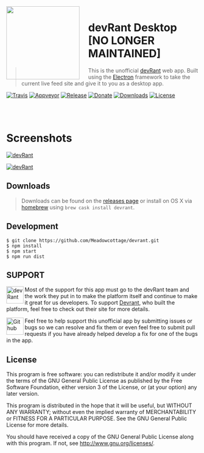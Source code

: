 <img src="https://raw.githubusercontent.com/Meadowcottage/devRant/master/build/icon-512.png" align="left" width="192px" height="192px"/>
<img align="left" width="0" height="192px" hspace="10"/>

# devRant Desktop [NO LONGER MAINTAINED]
> This is the unofficial [devRant](https://devrant.io) web app. Built using the [Electron](http://electron.atom.io) framework to take the current live feed site and give it to you as a desktop app.

[![Travis](https://img.shields.io/travis/Meadowcottage/devRant/master.svg?style=flat-square)](https://travis-ci.org/Meadowcottage/devRant) [![Appveyor](https://img.shields.io/appveyor/ci/meadowcottage/devrant.svg?style=flat-square)](https://ci.appveyor.com/project/Meadowcottage/devrant) [![Release](https://img.shields.io/github/release/Meadowcottage/devRant.svg?style=flat-square)](https://github.com/Meadowcottage/devRant/releases) [![Donate](https://img.shields.io/badge/Donate-PayPal-green.svg?style=flat-square)](https://www.paypal.com/cgi-bin/webscr?cmd=_xclick&business=bendixon50%40gmail%2ecom&item_name=Tip%20for%20Meadowcottage&currency_code=GBP) [![Downloads](https://img.shields.io/github/downloads/meadowcottage/devrant/total.svg?style=flat-square)](https://github.com/Meadowcottage/devRant/releases) [![License](https://img.shields.io/badge/License-GPL%20v3-blue.svg?style=flat-square)](http://www.gnu.org/licenses/)

</br>
</br>

# Screenshots

[<img alt='devRant' src="https://raw.githubusercontent.com/Meadowcottage/devRant/master/build/Screenshot-1.png">](https://github.com/Meadowcottage/devRant/releases)

[<img alt='devRant' src="https://raw.githubusercontent.com/Meadowcottage/devRant/master/build/Screenshot-2.png">](https://github.com/Meadowcottage/devRant/releases)

## Downloads
> Downloads can be found on the [releases page](https://github.com/Meadowcottage/devRant/releases) or install on OS X via [homebrew](http://brew.sh) using `brew cask install devrant`.

## Development

```
$ git clone https://github.com/Meadowcottage/devrant.git
$ npm install
$ npm start
$ npm run dist
```

## SUPPORT

[<img width='45' height="45" align='left' alt='devRant' src="https://raw.githubusercontent.com/Meadowcottage/devRant/master/build/icon-512.png">](https://www.devrant.io/) Most of the support for this app must go to the devRant team and the work they put in to make the platform itself and continue to make it great for us developers. To support [Devrant](https://www.devrant.io/), who built the platform, feel free to check out their site for more details.

[<img width='45' height="45" align='left' alt='Github' src="https://upload.wikimedia.org/wikipedia/commons/9/91/Octicons-mark-github.svg">](https://github.com/Meadowcottage/Devrant) Feel free to help support this unofficial app by submitting issues or bugs so we can resolve and fix them or even feel free to submit pull requests if you have already helped develop a fix for one of the bugs in the app.

## License

This program is free software: you can redistribute it and/or modify
it under the terms of the GNU General Public License as published by
the Free Software Foundation, either version 3 of the License, or
(at your option) any later version.

This program is distributed in the hope that it will be useful,
but WITHOUT ANY WARRANTY; without even the implied warranty of
MERCHANTABILITY or FITNESS FOR A PARTICULAR PURPOSE.  See the
GNU General Public License for more details.

You should have received a copy of the GNU General Public License
along with this program.  If not, see <http://www.gnu.org/licenses/>.
